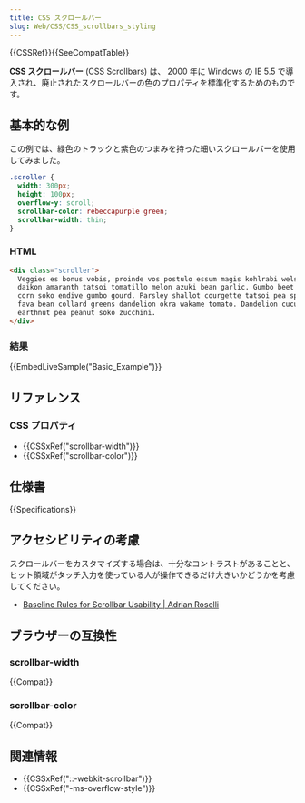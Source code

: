 ```yaml
---
title: CSS スクロールバー
slug: Web/CSS/CSS_scrollbars_styling
---
```


{{CSSRef}}{{SeeCompatTable}}

**CSS スクロールバー** (CSS Scrollbars) は、 2000 年に Windows の IE 5.5 で導入され、廃止されたスクロールバーの色のプロパティを標準化するためのものです。

## 基本的な例

この例では、緑色のトラックと紫色のつまみを持った細いスクロールバーを使用してみました。

```css
.scroller {
  width: 300px;
  height: 100px;
  overflow-y: scroll;
  scrollbar-color: rebeccapurple green;
  scrollbar-width: thin;
}
```

### HTML

```html
<div class="scroller">
  Veggies es bonus vobis, proinde vos postulo essum magis kohlrabi welsh onion
  daikon amaranth tatsoi tomatillo melon azuki bean garlic. Gumbo beet greens
  corn soko endive gumbo gourd. Parsley shallot courgette tatsoi pea sprouts
  fava bean collard greens dandelion okra wakame tomato. Dandelion cucumber
  earthnut pea peanut soko zucchini.
</div>
```

### 結果

{{EmbedLiveSample("Basic_Example")}}

## リファレンス

### CSS プロパティ

- {{CSSxRef("scrollbar-width")}}
- {{CSSxRef("scrollbar-color")}}

## 仕様書

{{Specifications}}

## アクセシビリティの考慮

スクロールバーをカスタマイズする場合は、十分なコントラストがあることと、ヒット領域がタッチ入力を使っている人が操作できるだけ大きいかどうかを考慮してください。

- [Baseline Rules for Scrollbar Usability | Adrian Roselli](http://adrianroselli.com/2019/01/baseline-rules-for-scrollbar-usability.html)

## ブラウザーの互換性

### scrollbar-width

{{Compat}}

### scrollbar-color

{{Compat}}

## 関連情報

- {{CSSxRef("::-webkit-scrollbar")}}
- {{CSSxRef("-ms-overflow-style")}}
